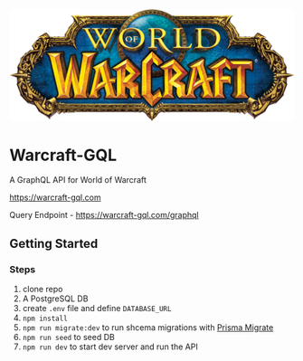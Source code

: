 <div align="center" >
  <img src="./assets/wow-logo.png"  width="700">
</div>

# Warcraft-GQL

A GraphQL API for World of Warcraft

https://warcraft-gql.com

Query Endpoint - https://warcraft-gql.com/graphql

## Getting Started

### Steps

1. clone repo
2. A PostgreSQL DB
3. create `.env` file and define `DATABASE_URL`
4. `npm install`
5. `npm run migrate:dev` to run shcema migrations with [Prisma Migrate](https://www.prisma.io/migrate)
6. `npm run seed` to seed DB
7. `npm run dev` to start dev server and run the API
